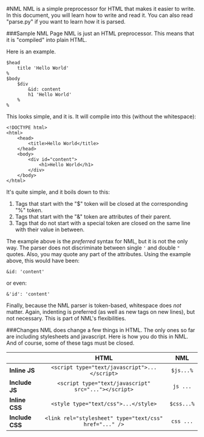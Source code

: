#NML
NML is a simple preprocessor for HTML that makes it easier to write. In this document, you will learn how to write and read it. You can also read "parse.py" if you want to learn how it is parsed.

###Sample NML Page
NML is just an HTML preprocessor. This means that it is "compiled" into plain HTML.

Here is an example.

```
$head
	title 'Hello World'
%
$body
	$div
		&id: content
		h1 'Hello World'	
	%
%
```

This looks simple, and it is. It will compile into this (without the whitespace):

```
<!DOCTYPE html>
<html>
	<head>
		<title>Hello World</title>
	</head>
	<body>
		<div id="content">
			<h1>Hello World</h1>
		</div>
	</body>
</html>
```

It's quite simple, and it boils down to this:

1. Tags that start with the "$" token will be closed at the corresponding "%" token.
2. Tags that start with the "&" token are attributes of their parent.
3. Tags that do not start with a special token are closed on the same line with their value in between.

The example above is the *preferred* syntax for NML, but it is not the only way. The parser does not discriminate between single `'` and double `"` quotes. Also, you may quote any part of the attributes. Using the example above, this would have been:

```
&id: 'content'
```

or even:

```
&'id': 'content'
```

Finally, because the NML parser is token-based, whitespace does *not* matter. Again, indenting is preferred (as well as new tags on new lines), but not necessary. This is part of NML's flexibilities.

###Changes
NML does change a few things in HTML. The only ones so far are including stylesheets and javascript. Here is how you do this in NML. And of course, some of these tags must be closed.

| | HTML | NML |
| - | :-: | :-:
| **Inline JS** | `<script type="text/javascript">...</script>` | `$js...%`
| **Include JS** | `<script type="text/javascript" src="..."></script>` | `js ...`
| **Inline CSS** | `<style type="text/css">...</style>` | `$css...%`
| **Include CSS** | `<link rel="stylesheet" type="text/css" href="..." />` | `css ...`
